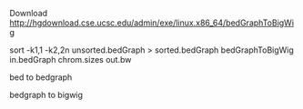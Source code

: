 Download
http://hgdownload.cse.ucsc.edu/admin/exe/linux.x86_64/bedGraphToBigWig

sort -k1,1 -k2,2n unsorted.bedGraph > sorted.bedGraph
bedGraphToBigWig in.bedGraph chrom.sizes out.bw

bed to bedgraph

bedgraph to bigwig
<!--stackedit_data:
eyJoaXN0b3J5IjpbNzEzMTA4NjA5LDc4Njg2MDQwOSwtNjI1MD
Y2ODQyLC0zMjcyMDAxNzldfQ==
-->